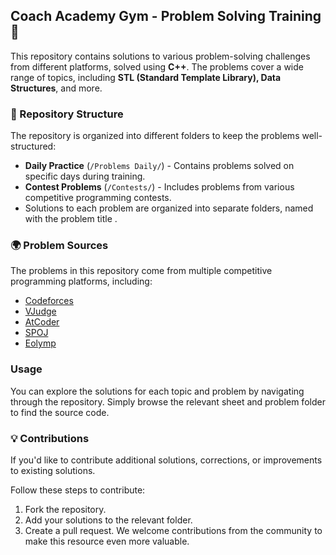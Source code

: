 ## Coach Academy Gym - Problem Solving Training 🚀

This repository contains solutions to various problem-solving challenges from different platforms, solved using **C++**. The problems cover a wide range of topics, including **STL (Standard Template Library), Data Structures**, and more.

### 📂 Repository Structure

The repository is organized into different folders to keep the problems well-structured:

- **Daily Practice** (`/Problems Daily/`) - Contains problems solved on specific days during training.
- **Contest Problems** (`/Contests/`) - Includes problems from various competitive programming contests.
-  Solutions to each problem are organized into separate folders, named with the problem title .

### 🌍 Problem Sources

The problems in this repository come from multiple competitive programming platforms, including:

- [Codeforces](https://codeforces.com/)
- [VJudge](https://vjudge.net/)
- [AtCoder](https://atcoder.jp/)
- [SPOJ](https://www.spoj.com/)
- [Eolymp](https://www.eolymp.com/)

### Usage
You can explore the solutions for each topic and problem by navigating through the repository. Simply browse the relevant sheet and problem folder to find the source code.

### 💡 Contributions

If you'd like to contribute additional solutions, corrections, or improvements to existing solutions.

Follow these steps to contribute:
1. Fork the repository.
2. Add your solutions to the relevant folder.
3. Create a pull request.
We welcome contributions from the community to make this resource even more valuable.

